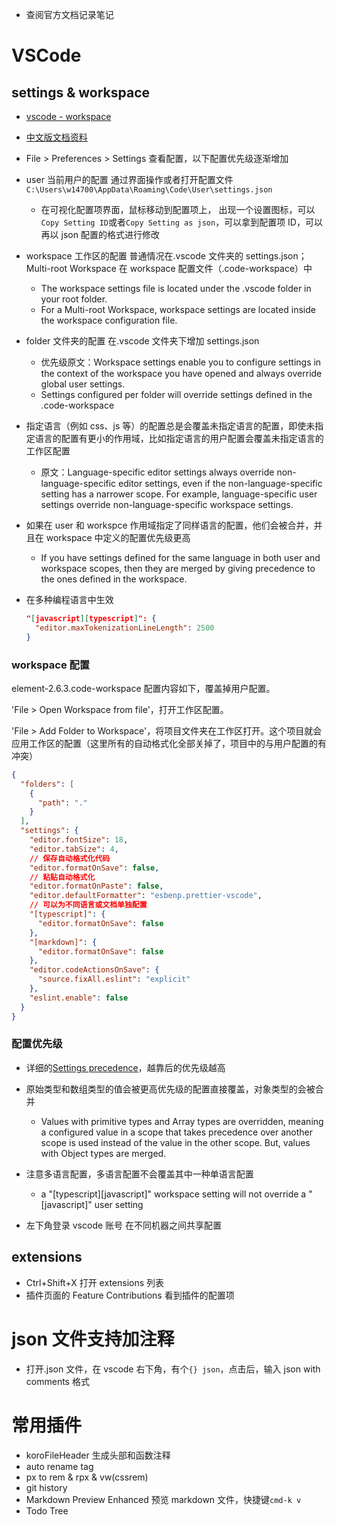 - 查阅官方文档记录笔记

# VSCode

## settings & workspace

- [vscode - workspace](https://code.visualstudio.com/docs/editor/workspaces)
- [中文版文档资料](https://vscode.github.net.cn/docs/editor/workspaces)

- File > Preferences > Settings 查看配置，以下配置优先级逐渐增加
- user 当前用户的配置 通过界面操作或者打开配置文件`C:\Users\w14700\AppData\Roaming\Code\User\settings.json`
  - 在可视化配置项界面，鼠标移动到配置项上， 出现一个设置图标，可以`Copy Setting ID`或者`Copy Setting as json`，可以拿到配置项 ID，可以再以 json 配置的格式进行修改
- workspace 工作区的配置 普通情况在.vscode 文件夹的 settings.json；Multi-root Workspace 在 workspace 配置文件（<name>.code-workspace）中

  - The workspace settings file is located under the .vscode folder in your root folder.
  - For a Multi-root Workspace, workspace settings are located inside the workspace configuration file.

- folder 文件夹的配置 在.vscode 文件夹下增加 settings.json

  - 优先级原文：Workspace settings enable you to configure settings in the context of the workspace you have opened and always override global user settings.
  - Settings configured per folder will override settings defined in the .code-workspace

- 指定语言（例如 css、js 等）的配置总是会覆盖未指定语言的配置，即使未指定语言的配置有更小的作用域，比如指定语言的用户配置会覆盖未指定语言的工作区配置

  - 原文：Language-specific editor settings always override non-language-specific editor settings, even if the non-language-specific setting has a narrower scope. For example, language-specific user settings override non-language-specific workspace settings.

- 如果在 user 和 workspce 作用域指定了同样语言的配置，他们会被合并，并且在 workspace 中定义的配置优先级更高

  - If you have settings defined for the same language in both user and workspace scopes, then they are merged by giving precedence to the ones defined in the workspace.

- 在多种编程语言中生效
  ```json
  "[javascript][typescript]": {
    "editor.maxTokenizationLineLength": 2500
  }
  ```

### workspace 配置

element-2.6.3.code-workspace 配置内容如下，覆盖掉用户配置。

'File > Open Workspace from file'，打开工作区配置。

'File > Add Folder to Workspace'，将项目文件夹在工作区打开。这个项目就会应用工作区的配置（这里所有的自动格式化全部关掉了，项目中的与用户配置的有冲突）

```json
{
  "folders": [
    {
      "path": "."
    }
  ],
  "settings": {
    "editor.fontSize": 18,
    "editor.tabSize": 4,
    // 保存自动格式化代码
    "editor.formatOnSave": false,
    // 粘贴自动格式化
    "editor.formatOnPaste": false,
    "editor.defaultFormatter": "esbenp.prettier-vscode",
    // 可以为不同语言或文档单独配置
    "[typescript]": {
      "editor.formatOnSave": false
    },
    "[markdown]": {
      "editor.formatOnSave": false
    },
    "editor.codeActionsOnSave": {
      "source.fixAll.eslint": "explicit"
    },
    "eslint.enable": false
  }
}
```

### 配置优先级

- 详细的[Settings precedence](https://code.visualstudio.com/docs/getstarted/settings#_settings-precedence)，越靠后的优先级越高

- 原始类型和数组类型的值会被更高优先级的配置直接覆盖，对象类型的会被合并

  - Values with primitive types and Array types are overridden, meaning a configured value in a scope that takes precedence over another scope is used instead of the value in the other scope. But, values with Object types are merged.

- 注意多语言配置，多语言配置不会覆盖其中一种单语言配置

  - a "[typescript][javascript]" workspace setting will not override a "[javascript]" user setting

- 左下角登录 vscode 账号 在不同机器之间共享配置

## extensions

- Ctrl+Shift+X 打开 extensions 列表
- 插件页面的 Feature Contributions 看到插件的配置项

# json 文件支持加注释

- 打开.json 文件，在 vscode 右下角，有个`{} json`，点击后，输入 json with comments 格式

# 常用插件

- koroFileHeader 生成头部和函数注释
- auto rename tag
- px to rem & rpx & vw(cssrem)
- git history
- Markdown Preview Enhanced 预览 markdown 文件，快捷键`cmd-k v`
- Todo Tree
